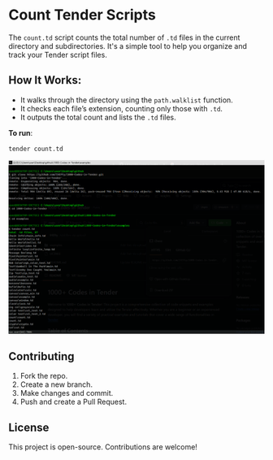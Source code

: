  # Count Tender Scripts

The `count.td` script counts the total number of `.td` files in the current directory and subdirectories. It's a simple tool to help you organize and track your Tender script files.

## How It Works:
- It walks through the directory using the `path.walklist` function.
- It checks each file’s extension, counting only those with `.td`.
- It outputs the total count and lists the `.td` files.

**To run**: 
```bash
tender count.td
```

![preview](./preview.png)

## Contributing
1. Fork the repo.
2. Create a new branch.
3. Make changes and commit.
4. Push and create a Pull Request.

## License
This project is open-source. Contributions are welcome!
